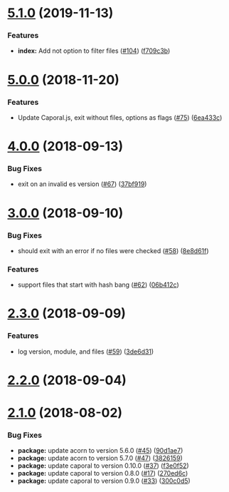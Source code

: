 # [5.1.0](https://github.com/yowainwright/es-check/compare/5.0.0...5.1.0) (2019-11-13)


### Features

* **index:** Add not option to filter files ([#104](https://github.com/yowainwright/es-check/issues/104)) ([f709c3b](https://github.com/yowainwright/es-check/commit/f709c3b94749f065586843c482880e26ea66f5de))



# [5.0.0](https://github.com/yowainwright/es-check/compare/4.0.0...5.0.0) (2018-11-20)


### Features

* Update Caporal.js, exit without files, options as flags ([#75](https://github.com/yowainwright/es-check/issues/75)) ([6ea433c](https://github.com/yowainwright/es-check/commit/6ea433cf833fd012d6b46e257cc03d4defe9d677))



# [4.0.0](https://github.com/yowainwright/es-check/compare/3.0.0...4.0.0) (2018-09-13)


### Bug Fixes

* exit on an invalid es version ([#67](https://github.com/yowainwright/es-check/issues/67)) ([37bf919](https://github.com/yowainwright/es-check/commit/37bf9191c3a1d5eac72848df6a807228089c5df1))



# [3.0.0](https://github.com/yowainwright/es-check/compare/2.3.0...3.0.0) (2018-09-10)


### Bug Fixes

* should exit with an error if no files were checked ([#58](https://github.com/yowainwright/es-check/issues/58)) ([8e8d61f](https://github.com/yowainwright/es-check/commit/8e8d61f720c2633016ed74c0d2d55a221a2b8db6))


### Features

* support files that start with hash bang ([#62](https://github.com/yowainwright/es-check/issues/62)) ([06b412c](https://github.com/yowainwright/es-check/commit/06b412c1aade76e8fbc04e47a6d31b5abff56f60))



# [2.3.0](https://github.com/yowainwright/es-check/compare/2.2.0...2.3.0) (2018-09-09)


### Features

* log version, module, and files ([#59](https://github.com/yowainwright/es-check/issues/59)) ([3de6d31](https://github.com/yowainwright/es-check/commit/3de6d31840efb8332d4b60b63b466f81dc81b213))



# [2.2.0](https://github.com/yowainwright/es-check/compare/2.1.0...2.2.0) (2018-09-04)



# [2.1.0](https://github.com/yowainwright/es-check/compare/270ed6ca82859495cf9f134cb2c8783f14e0b8cc...2.1.0) (2018-08-02)


### Bug Fixes

* **package:** update acorn to version 5.6.0 ([#45](https://github.com/yowainwright/es-check/issues/45)) ([90d1ae7](https://github.com/yowainwright/es-check/commit/90d1ae7fc752de0f3a4e2eff281db7d730becf62))
* **package:** update acorn to version 5.7.0 ([#47](https://github.com/yowainwright/es-check/issues/47)) ([3826159](https://github.com/yowainwright/es-check/commit/3826159a6059d33623feb7d88fc77c42ff7c2948))
* **package:** update caporal to version 0.10.0 ([#37](https://github.com/yowainwright/es-check/issues/37)) ([f3e0f52](https://github.com/yowainwright/es-check/commit/f3e0f528a12ddb97c21a25a0fbb0e701695666ef))
* **package:** update caporal to version 0.8.0 ([#17](https://github.com/yowainwright/es-check/issues/17)) ([270ed6c](https://github.com/yowainwright/es-check/commit/270ed6ca82859495cf9f134cb2c8783f14e0b8cc))
* **package:** update caporal to version 0.9.0 ([#33](https://github.com/yowainwright/es-check/issues/33)) ([300c0d5](https://github.com/yowainwright/es-check/commit/300c0d5e7b92b7e8b48d5cd07200a7e0d99b0385))



